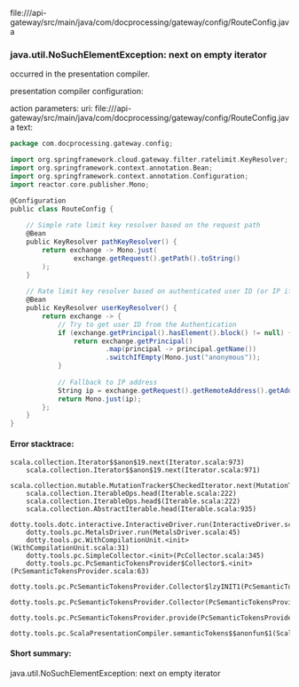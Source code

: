 file://<WORKSPACE>/api-gateway/src/main/java/com/docprocessing/gateway/config/RouteConfig.java
### java.util.NoSuchElementException: next on empty iterator

occurred in the presentation compiler.

presentation compiler configuration:


action parameters:
uri: file://<WORKSPACE>/api-gateway/src/main/java/com/docprocessing/gateway/config/RouteConfig.java
text:
```scala
package com.docprocessing.gateway.config;

import org.springframework.cloud.gateway.filter.ratelimit.KeyResolver;
import org.springframework.context.annotation.Bean;
import org.springframework.context.annotation.Configuration;
import reactor.core.publisher.Mono;

@Configuration
public class RouteConfig {
    
    // Simple rate limit key resolver based on the request path
    @Bean
    public KeyResolver pathKeyResolver() {
        return exchange -> Mono.just(
                exchange.getRequest().getPath().toString()
        );
    }
    
    // Rate limit key resolver based on authenticated user ID (or IP if not authenticated)
    @Bean
    public KeyResolver userKeyResolver() {
        return exchange -> {
            // Try to get user ID from the Authentication
            if (exchange.getPrincipal().hasElement().block() != null) {
                return exchange.getPrincipal()
                        .map(principal -> principal.getName())
                        .switchIfEmpty(Mono.just("anonymous"));
            }
            
            // Fallback to IP address
            String ip = exchange.getRequest().getRemoteAddress().getAddress().getHostAddress();
            return Mono.just(ip);
        };
    }
}

```



#### Error stacktrace:

```
scala.collection.Iterator$$anon$19.next(Iterator.scala:973)
	scala.collection.Iterator$$anon$19.next(Iterator.scala:971)
	scala.collection.mutable.MutationTracker$CheckedIterator.next(MutationTracker.scala:76)
	scala.collection.IterableOps.head(Iterable.scala:222)
	scala.collection.IterableOps.head$(Iterable.scala:222)
	scala.collection.AbstractIterable.head(Iterable.scala:935)
	dotty.tools.dotc.interactive.InteractiveDriver.run(InteractiveDriver.scala:164)
	dotty.tools.pc.MetalsDriver.run(MetalsDriver.scala:45)
	dotty.tools.pc.WithCompilationUnit.<init>(WithCompilationUnit.scala:31)
	dotty.tools.pc.SimpleCollector.<init>(PcCollector.scala:345)
	dotty.tools.pc.PcSemanticTokensProvider$Collector$.<init>(PcSemanticTokensProvider.scala:63)
	dotty.tools.pc.PcSemanticTokensProvider.Collector$lzyINIT1(PcSemanticTokensProvider.scala:63)
	dotty.tools.pc.PcSemanticTokensProvider.Collector(PcSemanticTokensProvider.scala:63)
	dotty.tools.pc.PcSemanticTokensProvider.provide(PcSemanticTokensProvider.scala:88)
	dotty.tools.pc.ScalaPresentationCompiler.semanticTokens$$anonfun$1(ScalaPresentationCompiler.scala:109)
```
#### Short summary: 

java.util.NoSuchElementException: next on empty iterator